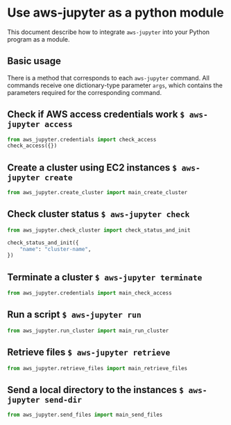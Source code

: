 # Use aws-jupyter as a python module

This document describe how to integrate `aws-jupyter` into your Python program as a module.

## Basic usage

There is a method that corresponds to each `aws-jupyter` command. All commands receive one
dictionary-type parameter `args`, which contains the parameters required for the corresponding
command.

## Check if AWS access credentials work `$ aws-jupyter access`

```python
from aws_jupyter.credentials import check_access
check_access({})
```

## Create a cluster using EC2 instances `$ aws-jupyter create`

```python
from aws_jupyter.create_cluster import main_create_cluster
```

## Check cluster status `$ aws-jupyter check`

```python
from aws_jupyter.check_cluster import check_status_and_init

check_status_and_init({
    "name": "cluster-name",
})
```

## Terminate a cluster `$ aws-jupyter terminate`

```python
from aws_jupyter.credentials import main_check_access
```

## Run a script `$ aws-jupyter run`

```python
from aws_jupyter.run_cluster import main_run_cluster
```

## Retrieve files `$ aws-jupyter retrieve`

```python
from aws_jupyter.retrieve_files import main_retrieve_files
```

##  Send a local directory to the instances `$ aws-jupyter send-dir`

```python
from aws_jupyter.send_files import main_send_files
```